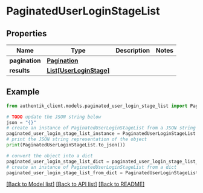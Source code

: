 # PaginatedUserLoginStageList


## Properties

Name | Type | Description | Notes
------------ | ------------- | ------------- | -------------
**pagination** | [**Pagination**](Pagination.md) |  | 
**results** | [**List[UserLoginStage]**](UserLoginStage.md) |  | 

## Example

```python
from authentik_client.models.paginated_user_login_stage_list import PaginatedUserLoginStageList

# TODO update the JSON string below
json = "{}"
# create an instance of PaginatedUserLoginStageList from a JSON string
paginated_user_login_stage_list_instance = PaginatedUserLoginStageList.from_json(json)
# print the JSON string representation of the object
print(PaginatedUserLoginStageList.to_json())

# convert the object into a dict
paginated_user_login_stage_list_dict = paginated_user_login_stage_list_instance.to_dict()
# create an instance of PaginatedUserLoginStageList from a dict
paginated_user_login_stage_list_from_dict = PaginatedUserLoginStageList.from_dict(paginated_user_login_stage_list_dict)
```
[[Back to Model list]](../README.md#documentation-for-models) [[Back to API list]](../README.md#documentation-for-api-endpoints) [[Back to README]](../README.md)


